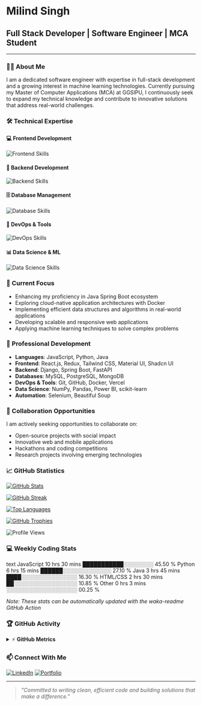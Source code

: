 # Milind Singh

## Full Stack Developer | Software Engineer | MCA Student

---

### 👨‍💻 About Me

I am a dedicated software engineer with expertise in full-stack development and a growing interest in machine learning technologies. Currently pursuing my Master of Computer Applications (MCA) at GGSIPU, I continuously seek to expand my technical knowledge and contribute to innovative solutions that address real-world challenges.

### 🛠️ Technical Expertise

#### 💻 Frontend Development
<img src="https://skillicons.dev/icons?i=html,css,js,react,redux,tailwind,bootstrap,shadcn,mui" alt="Frontend Skills" />

#### 🔧 Backend Development
<img src="https://skillicons.dev/icons?i=python,django,fastapi,java,spring" alt="Backend Skills" />

#### 🗄️ Database Management
<img src="https://skillicons.dev/icons?i=mysql,postgresql,mongodb" alt="Database Skills" />

#### 🚀 DevOps & Tools
<img src="https://skillicons.dev/icons?i=git,github,docker,vercel,postman" alt="DevOps Skills" />

#### 📊 Data Science & ML
<img src="https://skillicons.dev/icons?i=python,tensorflow,pytorch" alt="Data Science Skills" />

### 🔭 Current Focus

- Enhancing my proficiency in Java Spring Boot ecosystem
- Exploring cloud-native application architectures with Docker
- Implementing efficient data structures and algorithms in real-world applications
- Developing scalable and responsive web applications
- Applying machine learning techniques to solve complex problems

### 🌱 Professional Development

- **Languages**: JavaScript, Python, Java
- **Frontend**: React.js, Redux, Tailwind CSS, Material UI, Shadcn UI
- **Backend**: Django, Spring Boot, FastAPI
- **Databases**: MySQL, PostgreSQL, MongoDB
- **DevOps & Tools**: Git, GitHub, Docker, Vercel
- **Data Science**: NumPy, Pandas, Power BI, scikit-learn
- **Automation**: Selenium, Beautiful Soup

### 🤝 Collaboration Opportunities

I am actively seeking opportunities to collaborate on:
- Open-source projects with social impact
- Innovative web and mobile applications
- Hackathons and coding competitions
- Research projects involving emerging technologies

### 📈 GitHub Statistics

[![GitHub Stats](https://github-readme-stats.vercel.app/api?username=bit-milind42&show_icons=true&theme=radical)](https://github.com/bit-milind42)

[![GitHub Streak](https://github-readme-streak-stats.herokuapp.com/?user=bit-milind42&theme=radical)](https://github.com/bit-milind42)

[![Top Languages](https://github-readme-stats.vercel.app/api/top-langs/?username=bit-milind42&layout=compact&theme=radical)](https://github.com/bit-milind42)

[![GitHub Trophies](https://github-profile-trophy.vercel.app/?username=bit-milind42&theme=radical&column=7&no-frame=true)](https://github.com/bit-milind42)

![Profile Views](https://komarev.com/ghpvc/?username=bit-milind42&color=blueviolet&style=flat-square&label=Profile+Views)

### 💻 Weekly Coding Stats

<!--START_SECTION:waka-->

text
JavaScript   10 hrs 30 mins  ███████████░░░░░░░░   45.50 %
Python       6 hrs 15 mins   ██████░░░░░░░░░░░░░   27.10 %
Java         3 hrs 45 mins   ████░░░░░░░░░░░░░░░   16.30 %
HTML/CSS     2 hrs 30 mins   ██░░░░░░░░░░░░░░░░░   10.85 %
Other        0 hrs 3 mins    ░░░░░░░░░░░░░░░░░░░   00.25 %
<!--END_SECTION:waka-->

<i>Note: These stats can be automatically updated with the waka-readme GitHub Action</i>

### 🏆 GitHub Activity

<details>
  <summary>⚡ <b>GitHub Metrics</b></summary>
  <br/>
  
  <img src="https://github-readme-stats.vercel.app/api?username=bit-milind42&show_icons=true&count_private=true&theme=radical" alt="GitHub Stats" />
</details>



### 📫 Connect With Me

[![LinkedIn](https://img.shields.io/badge/LinkedIn-0077B5?style=for-the-badge&logo=linkedin&logoColor=white)](https://www.linkedin.com/in/milind-singh-317343246/)
[![Portfolio](https://img.shields.io/badge/Portfolio-000000?style=for-the-badge&logo=About.me&logoColor=white)](https://portfolio-blond-iota-77.vercel.app/)

---

> *"Committed to writing clean, efficient code and building solutions that make a difference."*

